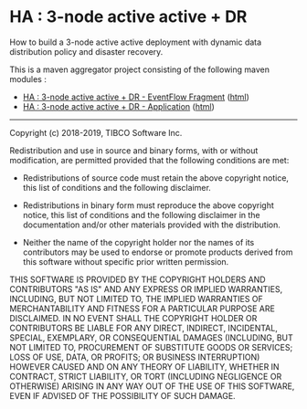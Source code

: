 # HA : 3-node active active + DR

How to build a 3-node active active deployment with dynamic data distribution policy and disaster recovery.

This is a maven aggregator project consisting of the following maven modules :

* [HA : 3-node active active + DR - EventFlow Fragment](aa-3node-dr-ef/src/site/markdown/index.md) ([html](https://tibcosoftware.github.io/tibco-streaming-samples/10.4.4/highavailability/aa-3node-dr/aa-3node-dr-ef/))
* [HA : 3-node active active + DR - Application](aa-3node-dr-app/src/site/markdown/index.md) ([html](https://tibcosoftware.github.io/tibco-streaming-samples/10.4.4/highavailability/aa-3node-dr/aa-3node-dr-app/))

---
Copyright (c) 2018-2019, TIBCO Software Inc.

Redistribution and use in source and binary forms, with or without
modification, are permitted provided that the following conditions are met:

* Redistributions of source code must retain the above copyright notice, this
  list of conditions and the following disclaimer.

* Redistributions in binary form must reproduce the above copyright notice,
  this list of conditions and the following disclaimer in the documentation
  and/or other materials provided with the distribution.

* Neither the name of the copyright holder nor the names of its
  contributors may be used to endorse or promote products derived from
  this software without specific prior written permission.

THIS SOFTWARE IS PROVIDED BY THE COPYRIGHT HOLDERS AND CONTRIBUTORS "AS IS"
AND ANY EXPRESS OR IMPLIED WARRANTIES, INCLUDING, BUT NOT LIMITED TO, THE
IMPLIED WARRANTIES OF MERCHANTABILITY AND FITNESS FOR A PARTICULAR PURPOSE ARE
DISCLAIMED. IN NO EVENT SHALL THE COPYRIGHT HOLDER OR CONTRIBUTORS BE LIABLE
FOR ANY DIRECT, INDIRECT, INCIDENTAL, SPECIAL, EXEMPLARY, OR CONSEQUENTIAL
DAMAGES (INCLUDING, BUT NOT LIMITED TO, PROCUREMENT OF SUBSTITUTE GOODS OR
SERVICES; LOSS OF USE, DATA, OR PROFITS; OR BUSINESS INTERRUPTION) HOWEVER
CAUSED AND ON ANY THEORY OF LIABILITY, WHETHER IN CONTRACT, STRICT LIABILITY,
OR TORT (INCLUDING NEGLIGENCE OR OTHERWISE) ARISING IN ANY WAY OUT OF THE USE
OF THIS SOFTWARE, EVEN IF ADVISED OF THE POSSIBILITY OF SUCH DAMAGE.
